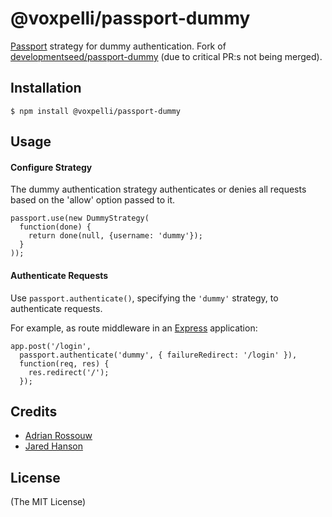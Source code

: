 # @voxpelli/passport-dummy

[Passport](https://github.com/jaredhanson/passport) strategy for dummy authentication.
Fork of [developmentseed/passport-dummy](https://github.com/developmentseed/passport-dummy) (due to critical PR:s not being merged).

## Installation

    $ npm install @voxpelli/passport-dummy

## Usage

#### Configure Strategy

The dummy authentication strategy authenticates or denies all requests based on the
'allow' option passed to it.

    passport.use(new DummyStrategy(
      function(done) {
        return done(null, {username: 'dummy'});
      }
    ));

#### Authenticate Requests

Use `passport.authenticate()`, specifying the `'dummy'` strategy, to
authenticate requests.

For example, as route middleware in an [Express](http://expressjs.com/)
application:

    app.post('/login', 
      passport.authenticate('dummy', { failureRedirect: '/login' }),
      function(req, res) {
        res.redirect('/');
      });


## Credits

  - [Adrian Rossouw](http://github.com/Vertice)
  - [Jared Hanson](http://github.com/jaredhanson)

## License

(The MIT License)
